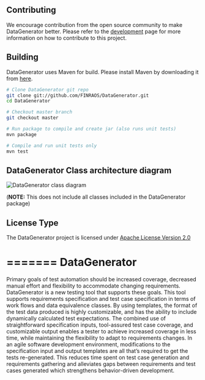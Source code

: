 Contributing
------------
We encourage contribution from the open source community to make DataGenerator better. Please refer to the [development](http://finraos.github.io/DataGenerator/index.html#get_involved) page for more information on how to contribute to this project.


Building
------------
DataGenerator uses Maven for build. Please install Maven by downloading it from [here](http://maven.apache.org/download.cgi).
```sh
# Clone DataGenerator git repo
git clone git://github.com/FINRAOS/DataGenerator.git
cd DataGenerator

# Checkout master branch
git checkout master

# Run package to compile and create jar (also runs unit tests)
mvn package

# Compile and run unit tests only
mvn test
```

DataGenerator Class architecture diagram
------------------------------------------------
![DataGenerator class diagram](http://finraos.github.io/DataGenerator/imgs/DataGenClassDiagram.png)

(**NOTE:** This does not include all classes included in the DataGenerator package)


License Type
------------------------------------
The DataGenerator project is licensed under [Apache License Version 2.0](http://www.apache.org/licenses/LICENSE-2.0)



=======
DataGenerator
=============

Primary goals of test automation should be increased coverage, decreased manual effort and flexibility to accommodate changing requirements.  DataGenerator is a new testing tool that supports these goals. This tool supports requirements specification and test case specification in terms of work  flows and data equivalence classes. By using templates, the format of the test data produced is highly customizable, and has the ability to include  dynamically calculated test expectations. The combined use of straightforward specification inputs, tool-assured test case coverage, and  customizable output enables a tester to achieve increased coverage in less time, while maintaining the flexibility to adapt to requirements changes.  In an agile software development environment, modifications to the specification input and output templates are all that’s required to get the tests re-generated.  This reduces time spent on test case generation and requirements gathering and alleviates gaps between requirements and test cases generated which  strengthens behavior-driven development.
